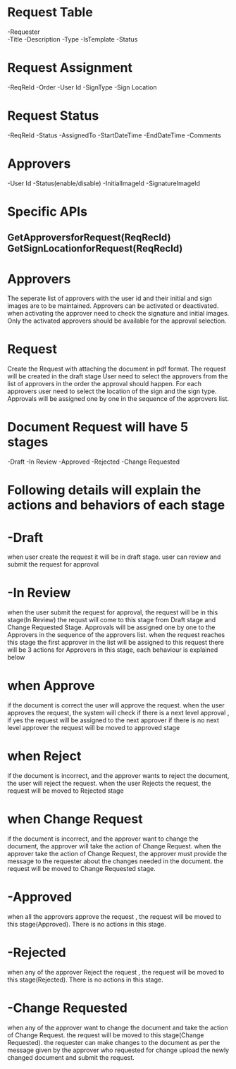 Request Table
===========
-Requester  
-Title
-Description
-Type
-IsTemplate
-Status

Request Assignment
===============
-ReqReId
-Order
-User Id
-SignType
-Sign Location

Request Status
============
-ReqReId
-Status
-AssignedTo
-StartDateTime
-EndDateTime
-Comments

Approvers
========
-User Id
-Status(enable/disable)
-InitialImageId
-SignatureImageId

Specific APIs
==========
GetApproversforRequest(ReqRecId)
GetSignLocationforRequest(ReqRecId)
-------------------------------------------------------------------------------------------------------------------------------------------------------------------
Approvers
=========

The seperate list of approvers with the user id and their initial and sign images are to be maintained.
Approvers can be activated or deactivated.
when activating the approver need to check the signature and initial images.
Only the activated approvers should be available for the approval selection.

Request
=======

Create the Request with attaching the document in pdf format.
The request will be created in the draft stage
User need to select the approvers from the list of approvers in the order the approval should happen.
For each approvers user need to select the location of the sign and the sign type.
Approvals will be assigned one by one in the sequence of the approvers list.

Document Request will have 5 stages
=============================
-Draft
-In Review
-Approved
-Rejected
-Change Requested

Following details will explain the actions and behaviors of each stage
====================================================

-Draft
======
when user create the request it will be in draft stage.
user can review and submit the request for approval

-In Review
========

when the user submit the request for approval, the request will be in this stage(In Review)
the requst will come to this stage from Draft stage and Change Requested Stage.
Approvals will be assigned one by one to the Approvers in the sequence of the approvers list.
when the request reaches this stage the first approver in the list will be assigned to this request
there will be 3 actions for Approvers in this stage, each behaviour is explained below

when Approve
===========
if the document is correct the user will approve the request.
when the user approves the request, the system will check if there is a next level approval , if yes the request will be assigned to the next approver
if there is no next level approver the request will be moved to approved stage

when Reject
==========
if the document is incorrect, and the approver wants to reject the document, the user will reject the request.
when the user Rejects the request, the request will be moved to Rejected stage

when Change Request
=================
if the document is incorrect, and the approver want to change the document, the approver will take the action of Change Request.
when the approver take the action of Change Request, the approver must provide the message to the requester about the changes needed in the document.
the request will be moved to Change Requested stage.

-Approved
=========

when all the approvers approve the request , the request will be moved to this stage(Approved).
There is no actions in this stage.

-Rejected
========

when any of the approver Reject the request , the request will be moved to this stage(Rejected).
There is no actions in this stage.

-Change Requested
===============

when any of the approver want to change the document and take the action of Change Request. the request will be moved to this stage(Change Requested).
the requester can make changes to the document as per the message given by the approver who requested for change
upload the newly changed document and submit the request.
